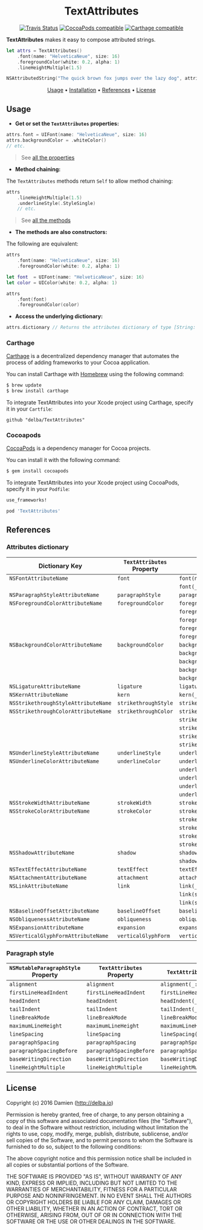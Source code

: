 <h1 align="center">TextAttributes</h1>

<p align="center">
  <a href="https://travis-ci.org/delba/TextAttributes"><img alt="Travis Status" src="https://img.shields.io/travis/delba/TextAttributes.svg"/></a>
  <a href="https://img.shields.io/cocoapods/v/TextAttributes.svg"><img alt="CocoaPods compatible" src="https://img.shields.io/cocoapods/v/TextAttributes.svg"/></a>
  <a href="https://github.com/Carthage/Carthage"><img alt="Carthage compatible" src="https://img.shields.io/badge/Carthage-compatible-4BC51D.svg?style=flat"/></a>
</p>

**TextAttributes** makes it easy to compose attributed strings.

```swift
let attrs = TextAttributes()
    .font(name: "HelveticaNeue", size: 16)
    .foregroundColor(white: 0.2, alpha: 1)
    .lineHeightMultiple(1.5)

NSAttributedString("The quick brown fox jumps over the lazy dog", attributes: attrs)
```

<p align="center">
    <a href="#usage">Usage</a> • <a href="#installation">Installation</a> • <a href="#references">References</a> • <a href="#license">License</a>
</p>

## Usage

- **Get or set the `TextAttributes` properties:**

```swift
attrs.font = UIFont(name: "HelveticaNeue", size: 16)
attrs.backgroundColor = .whiteColor()
// etc.
```

> See [all the properties](#references)

- **Method chaining:**

The `TextAttributes` methods return `Self` to allow method chaining:

```swift
attrs
    .lineHeightMultiple(1.5)
    .underlineStyle(.StyleSingle)
    // etc.
```

> See [all the methods](#references)

- **The methods are also constructors:**

The following are equivalent:

```swift
attrs
    .font(name: "HelveticaNeue", size: 16)
    .foregroundColor(white: 0.2, alpha: 1)
```

```swift
let font  = UIFont(name: "HelveticaNeue", size: 16)
let color = UIColor(white: 0.2, alpha: 1)

attrs
    .font(font)
    .foregroundColor(color)
```

- **Access the underlying dictionary:**

```swift
attrs.dictionary // Returns the attributes dictionary of type [String: AnyObject]
```

### Carthage

[Carthage](https://github.com/Carthage/Carthage) is a decentralized dependency manager that automates the process of adding frameworks to your Cocoa application.

You can install Carthage with [Homebrew](http://brew.sh/) using the following command:

```bash
$ brew update
$ brew install carthage
```

To integrate TextAttributes into your Xcode project using Carthage, specify it in your `Cartfile`:

```ogdl
github "delba/TextAttributes"
```

### Cocoapods

[CocoaPods](http://cocoapods.org) is a dependency manager for Cocoa projects.

You can install it with the following command:

```bash
$ gem install cocoapods
```

To integrate TextAttributes into your Xcode project using CocoaPods, specify it in your `Podfile`:

```ruby
use_frameworks!

pod 'TextAttributes'
```

## References

### Attributes dictionary

| Dictionary Key                      | `TextAttributes` Property | `TextAttributes` Method                                |
| ----------------------------------- | ------------------------- | ------------------------------------------------------ |
| `NSFontAttributeName`               | `font`                    | `font(name:size:)`                                     |
|                                     |                           | `font(_:)`                                             |
| `NSParagraphStyleAttributeName`     | `paragraphStyle`          | `paragraphStyle(_:)`                                   |
| `NSForegroundColorAttributeName`    | `foregroundColor`         | `foregroundColor(_:)`                                  |
|                                     |                           |  `foregroundColor(white:alpha:)`                       |
|                                     |                           | `foregroundColor(hue:saturation:brightness:alpha:)`    |
|                                     |                           | `foregroundColor(red:green:blue:alpha:)`               |
|                                     |                           | `foregroundColor(patternImage:)`                       |
| `NSBackgroundColorAttributeName`    | `backgroundColor`         | `backgroundColor(_:)`                                  |
|                                     |                           | `backgroundColor(white:alpha:)`                        |
|                                     |                           | `backgroundColor(hue:saturation:brightness:alpha:)`    |
|                                     |                           | `backgroundColor(red:green:blue:alpha:)`               |
|                                     |                           | `backgroundColor(patternImage:)`                       |
| `NSLigatureAttributeName`           | `ligature`                | `ligature(_:)`                                         |
| `NSKernAttributeName`               | `kern`                    | `kern(_:)`                                             |
| `NSStrikethroughStyleAttributeName` | `strikethroughStyle`      | `strikethroughStyle(_:)`                               |
| `NSStrikethroughColorAttributeName` | `strikethroughColor`      | `strikethroughColor(_:)`                               |
|                                     |                           | `strikethroughColor(white:alpha:)`                     |
|                                     |                           | `strikethroughColor(hue:saturation:brightness:alpha:)` |
|                                     |                           | `strikethroughColor(red:green:blue:alpha:)`            |
|                                     |                           | `strikethroughColor(patternImage:)`                    |
| `NSUnderlineStyleAttributeName`     | `underlineStyle`          | `underlineStyle(_:)`                                   |
| `NSUnderlineColorAttributeName`     | `underlineColor`          | `underlineColor(_:)`                                   |
|                                     |                           | `underlineColor(white:alpha:)`                         |
|                                     |                           | `underlineColor(hue:saturation:brightness:alpha:)`     |
|                                     |                           | `underlineColor(red:green:blue:alpha:)`                |
|                                     |                           | `underlineColor(patternImage:)`                        |
| `NSStrokeWidthAttributeName`        | `strokeWidth`             | `strokeWidth(_:)`                                      |
| `NSStrokeColorAttributeName`        | `strokeColor`             | `strokeColor(_:)`                                      |
|                                     |                           | `strokeColor(white:alpha:)`                            |
|                                     |                           | `strokeColor(hue:saturation:brightness:alpha:)`        |
|                                     |                           | `strokeColor(red:green:blue:alpha:)`                   |
|                                     |                           | `strokeColor(patternImage:)`                           |
| `NSShadowAttributeName`             | `shadow`                  | `shadow(_:)`                                           |
|                                     |                           | `shadow(color:offset:blurRadius:)`                     |
| `NSTextEffectAttributeName`         | `textEffect`              | `textEffect(_:)`                                       |
| `NSAttachmentAttributeName`         | `attachment`              | `attachment(_:)`                                       |
| `NSLinkAttributeName`               | `link`                    | `link(_:)`                                             |
|                                     |                           | `link(string:)`                                        |
|                                     |                           | `link(string:relativeToURL:)`                          |
| `NSBaselineOffsetAttributeName`     | `baselineOffset`          | `baselineOffset(_:)`                                   |
| `NSObliquenessAttributeName`        | `obliqueness`             | `obliqueness(_:)`                                      |
| `NSExpansionAttributeName`          | `expansion`               | `expansion(_:)`                                        |
| `NSVerticalGlyphFormAttributeName`  | `verticalGlyphForm`       | `verticalGlyphForm(_:)`                                |

### Paragraph style

| `NSMutableParagraphStyle` Property | `TextAttributes` Property | `TextAttributes` Method      |
| ---------------------------------- | ------------------------- | ---------------------------- |
| `alignment`                        | `alignment`               | `alignment(_:)`              |
| `firstLineHeadIndent`              | `firstLineHeadIndent`     | `firstLineHeadIndent(_:)`    |
| `headIndent`                       | `headIndent`              | `headIndent(_:)`             |
| `tailIndent`                       | `tailIndent`              | `tailIndent(_:)`             |
| `lineBreakMode`                    | `lineBreakMode`           | `lineBreakMode(_:)`          |
| `maximumLineHeight`                | `maximumLineHeight`       | `maximumLineHeight(_:)`      |
| `lineSpacing`                      | `lineSpacing`             | `lineSpacing(_:)`            |
| `paragraphSpacing`                 | `paragraphSpacing`        | `paragraphSpacing(_:)`       |
| `paragraphSpacingBefore`           | `paragraphSpacingBefore`  | `paragraphSpacingBefore(_:)` |
| `baseWritingDirection`             | `baseWritingDirection`    | `baseWritingDirection(_:)`   |
| `lineHeightMultiple`               | `lineHeightMultiple`      | `lineHeightMultiple(_:)`     |

## License

Copyright (c) 2016 Damien (http://delba.io)

Permission is hereby granted, free of charge, to any person obtaining a copy
of this software and associated documentation files (the "Software"), to deal
in the Software without restriction, including without limitation the rights
to use, copy, modify, merge, publish, distribute, sublicense, and/or sell
copies of the Software, and to permit persons to whom the Software is
furnished to do so, subject to the following conditions:

The above copyright notice and this permission notice shall be included in all
copies or substantial portions of the Software.

THE SOFTWARE IS PROVIDED "AS IS", WITHOUT WARRANTY OF ANY KIND, EXPRESS OR
IMPLIED, INCLUDING BUT NOT LIMITED TO THE WARRANTIES OF MERCHANTABILITY,
FITNESS FOR A PARTICULAR PURPOSE AND NONINFRINGEMENT. IN NO EVENT SHALL THE
AUTHORS OR COPYRIGHT HOLDERS BE LIABLE FOR ANY CLAIM, DAMAGES OR OTHER
LIABILITY, WHETHER IN AN ACTION OF CONTRACT, TORT OR OTHERWISE, ARISING FROM,
OUT OF OR IN CONNECTION WITH THE SOFTWARE OR THE USE OR OTHER DEALINGS IN THE
SOFTWARE.
